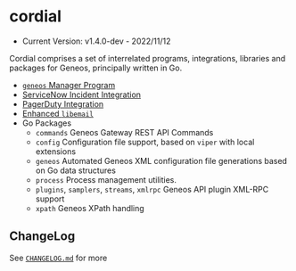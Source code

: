 # cordial

* Current Version: v1.4.0-dev - 2022/11/12

Cordial comprises a set of interrelated programs, integrations, libraries and packages for Geneos, principally written in Go.

* [`geneos` Manager Program](tools/geneos/)
* [ServiceNow Incident Integration](integrations/servicenow/)
* [PagerDuty Integration](integrations/pagerduty/)
* [Enhanced `libemail`](libraries/libemail/)
* Go Packages
  * `commands`
    Geneos Gateway REST API Commands
  * `config`
    Configuration file support, based on `viper` with local extensions
  * `geneos`
    Automated Geneos XML configuration file generations based on Go data structures
  * `process`
    Process management utilities.
  * `plugins`, `samplers`, `streams`, `xmlrpc`
    Geneos API plugin XML-RPC support
  * `xpath`
    Geneos XPath handling

## ChangeLog

See [`CHANGELOG.md`](CHANGELOG.md) for more
